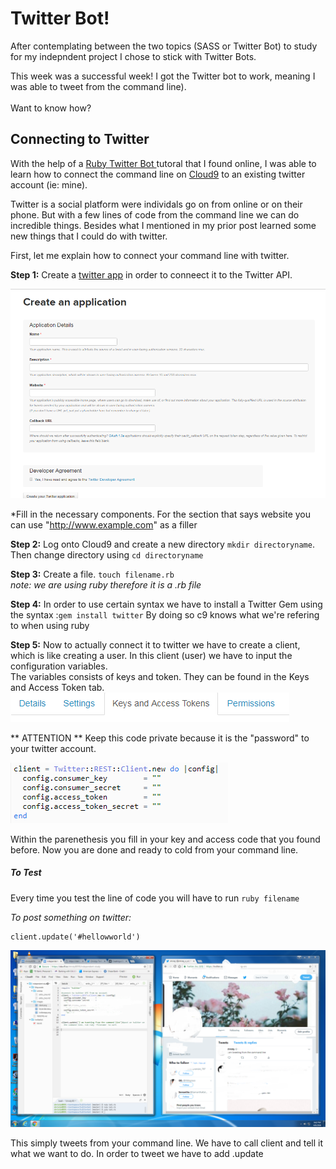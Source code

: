 # Twitter Bot! 

After contemplating between the two topics (SASS or Twitter Bot) to study for my indepndent project I chose to stick with Twitter Bots. 

This week was a successful week! I got the Twitter bot to work, meaning I was able to tweet from the command line). 
<br> <br> 
Want to know how?

## Connecting to Twitter 
With the help of a [Ruby Twitter Bot  ](http://www.codebycodes.com/blog/2015/08/31/creating-a-simeple-twitter-bot-with-ruby) tutoral that I found online, I was able to learn how to connect the command line on [Cloud9](https://c9.io) to an existing twitter account (ie: mine).

Twitter is a social platform were individals go on from online or on their phone. But with a few lines of code from the command line we can do incredible things. Besides what I mentioned in my prior post learned some new things that I could do with twitter. 

First, let me explain how to connect your command line with twitter. 

**Step 1:** Create a [twitter app](https://apps.twitter.com/) in order to conneect it to the Twitter API. 

<img src="../images/twitterapp.png">

*Fill in the necessary components. For the section that says website you can use  "http://www.example.com" as a filler 

**Step 2:** Log onto Cloud9 and create a new directory ``` mkdir directoryname ```. Then change directory using ```cd directoryname```

**Step 3:** Create a file.  ``` touch filename.rb ```<br> 
*_note: we are using ruby therefore it is a .rb file_*

**Step 4:** In order to use certain syntax we have to install a Twitter Gem using the syntax :``` gem install twitter ```  By doing so c9 knows what we're refering to when using ruby <br> 


**Step 5:** Now to actually connect it to twitter we have to create a client, which is like creating a user. In this client (user) we have to input the configuration variables. 
<br>
The variables consists of keys and token. They can be found in the Keys and Access Token tab. <br> 
<img src=../images/keyandaccess.png> 
<br> 

** ATTENTION ** Keep this code private because it is the "password" to your twitter account. 

<img src=../images/client.png> <br>

Within the parenethesis you fill in your key and access code that you found before. Now you are done and ready to cold from your command line. 



##### To Test

Every time you test the line of code you will have to run ```ruby filename```

_To post something on twitter:_ 

```
client.update('#hellowworld')
```

<img src=../images/myex.png>

This simply tweets from your command line. We have to call client and tell it what we want to do. In order to tweet we have to add .update